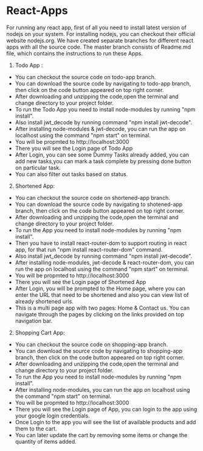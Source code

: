 # React-Apps

For running any react app, first of all you need to install latest version of nodejs on your system. For installing nodejs, you can checkout their official website nodejs.org.
We have created separate branches for different react apps with all the source code. The master branch consists of Readme.md file, which contains the instructions to run these Apps.

1. Todo App :
- You can checkout the source code on todo-app branch.
- You can download the source code by navigating to todo-app branch, then click on the code button appeared on top right corner.
- After downloading and unzipping the code,open the terminal and change directory to your project folder.
- To run the Todo App you need to install node-modules by running "npm install".
- Also install jwt_decode by running command "npm install jwt-decode".
- After installing node-modules & jwt-decode, you can run the app on localhost using the command "npm start" on terminal.
- You will be propmted to http://localhost:3000
- There you will see the Login page of Todo App
- After Login, you can see some Dummy Tasks already added, you can add new tasks,you can mark a task complete by pressing done button on particular task.
- You can also filter out tasks based on status.

2. Shortened App:
- You can checkout the source code on shortened-app branch.
- You can download the source code by navigating to shotened-app branch, then click on the code button appeared on top right corner.
- After downloading and unzipping the code,open the terminal and change directory to your project folder. 
- To run the App you need to install node-modules by running "npm install".
- Then you have to install react-router-dom to support routing in react app, for that run "npm install react-router-dom" command.
- Also install jwt_decode by running command "npm install jwt-decode".
- After installing node-modules, jwt-decode & react-router-dom, you can run the app on localhost using the command "npm start" on terminal.
- You will be propmted to http://localhost:3000
- There you will see the Login page of Shortened App
- After Login, you will be prompted to the Home page, where you can enter the URL that need to be shortened and also you can view list of already shortened urls.
- This is a multi page app with two pages: Home & Contact us. You can navigate through the pages by clicking on the links provided on top navigation bar.

2. Shopping Cart App:
- You can checkout the source code on shopping-app branch.
- You can download the source code by navigating to shopping-app branch, then click on the code button appeared on top right corner.
- After downloading and unzipping the code,open the terminal and change directory to your project folder. 
- To run the App you need to install node-modules by running "npm install".
- After installing node-modules, you can run the app on localhost using the command "npm start" on terminal.
- You will be propmted to http://localhost:3000
- There you will see the Login page of App, you can login to the app using your google login credentials.
- Once Login to the app you will see the list of available products and add them to the cart.
- You can later update the cart by removing some items or change the quantity of items added.
